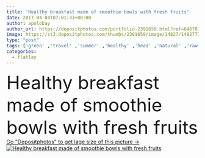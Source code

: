```yaml
---
title: 'Healthy breakfast made of smoothie bowls with fresh fruits'
date: 2017-04-04T07:01:33+00:00
author: apolobay
author_url: https://depositphotos.com/portfolio-2391659.html?ref=64678756
image: https://st3.depositphotos.com/thumbs/2391659/image/14827/148277311/api_thumb_450.jpg?forcejpeg=true
type: "post"
tags: ['green' ,'travel' ,'summer' ,'healthy' ,'head' ,'natural' ,'raw' ,'food' ,'delicious' ,'dessert' ,'drink' ,'vegetable' ,'eating' ,'nutrition' ,'over' ,'vegetarian' ,'bowl' ,'lifestyle' ,'weight' ,'organic' ,'juice' ,'cocktail' ,'shake' ,'wellness' ,'strawberries' ,'loss' ,'vegan' ,'yogurt' ,'overhead' ,'muesli' ,'essentials' ,'detox' ,'smoothies' ,'top view' ,'fresh fruit' ,'fit fitness' ,'tropic tropical' ,'marble background' ,'diet dieting' ,'chia seed' ,'flat lay' ,'vacation holiday' ,'concept health' ,'breakfast lunch' ,'flatlay' ,'blogger blog' ,'Mock up Mockup' ,'oatmeal oat' ,'boho hipster style' ]
categories: 
  - flatlay
---
```

<div aling="center">
            <font size="60"> Healthy breakfast made of smoothie bowls with fresh fruits</font>   
</div>
<div>
    <a href='https://st3.depositphotos.com/thumbs/2391659/image/14827/148277311/api_thumb_450.jpg?forcejpeg=true?ref=64678756' target=_blank > Go "Depositphotos" to get lage size of this picture ->
        <img href='https://st3.depositphotos.com/thumbs/2391659/image/14827/148277311/api_thumb_450.jpg?forcejpeg=true?ref=64678756' src='https://st3.depositphotos.com/2391659/14827/i/950/depositphotos_148277311-stock-photo-healthy-breakfast-made-of-smoothie.jpg?forcejpeg=true' alt='Healthy breakfast made of smoothie bowls with fresh fruits' >
    </a>
</div>
